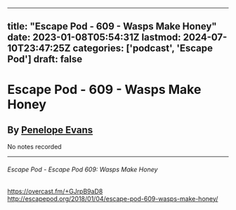 
---
title: "Escape Pod - 609 - Wasps Make Honey"
date: 2023-01-08T05:54:31Z
lastmod: 2024-07-10T23:47:25Z
categories: ['podcast', 'Escape Pod']
draft: false
---


# Escape Pod - 609 - Wasps Make Honey
## By [Penelope Evans](https://escapepod.org/people/penelope-evans/)

No notes recorded

- - -
###### Escape Pod - Escape Pod 609: Wasps Make Honey

https://overcast.fm/+GJrpB9aD8  
http://escapepod.org/2018/01/04/escape-pod-609-wasps-make-honey/

<!-- #public #podcast #Escape Pod# -->

<!-- {BearID:FBB3DC0A-22CA-472A-B2B7-D1B5147E4F84-28016-00002D97D3FB84E6} -->
